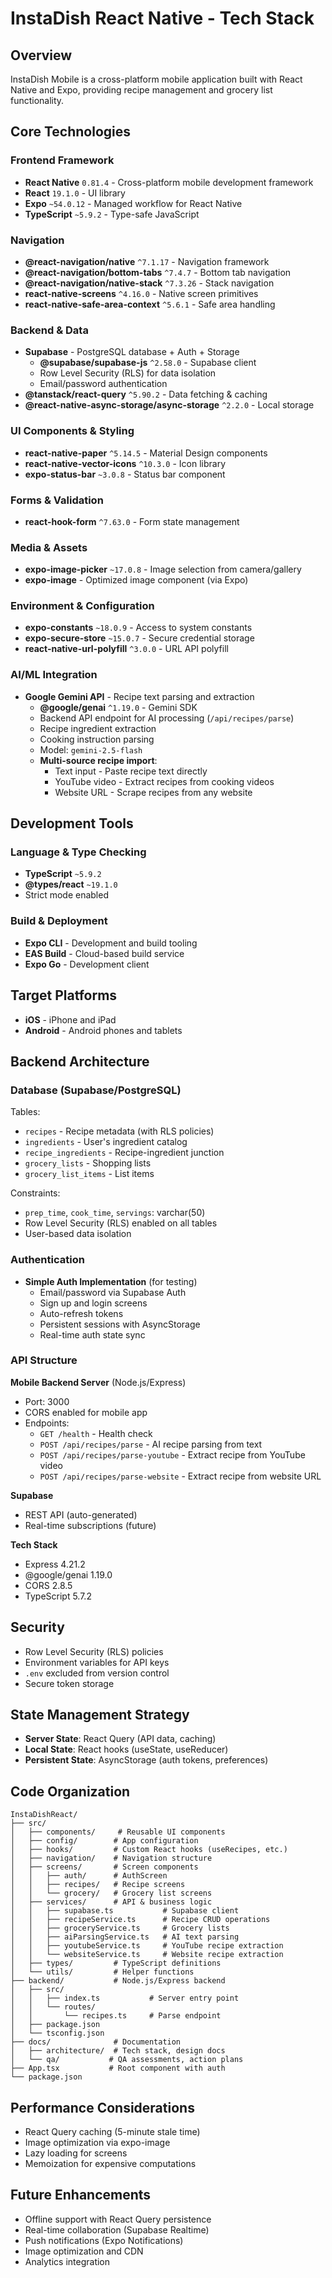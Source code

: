# InstaDish React Native - Tech Stack

## Overview
InstaDish Mobile is a cross-platform mobile application built with React Native and Expo, providing recipe management and grocery list functionality.

## Core Technologies

### Frontend Framework
- **React Native** `0.81.4` - Cross-platform mobile development framework
- **React** `19.1.0` - UI library
- **Expo** `~54.0.12` - Managed workflow for React Native
- **TypeScript** `~5.9.2` - Type-safe JavaScript

### Navigation
- **@react-navigation/native** `^7.1.17` - Navigation framework
- **@react-navigation/bottom-tabs** `^7.4.7` - Bottom tab navigation
- **@react-navigation/native-stack** `^7.3.26` - Stack navigation
- **react-native-screens** `^4.16.0` - Native screen primitives
- **react-native-safe-area-context** `^5.6.1` - Safe area handling

### Backend & Data
- **Supabase** - PostgreSQL database + Auth + Storage
  - **@supabase/supabase-js** `^2.58.0` - Supabase client
  - Row Level Security (RLS) for data isolation
  - Email/password authentication
- **@tanstack/react-query** `^5.90.2` - Data fetching & caching
- **@react-native-async-storage/async-storage** `^2.2.0` - Local storage

### UI Components & Styling
- **react-native-paper** `^5.14.5` - Material Design components
- **react-native-vector-icons** `^10.3.0` - Icon library
- **expo-status-bar** `~3.0.8` - Status bar component

### Forms & Validation
- **react-hook-form** `^7.63.0` - Form state management

### Media & Assets
- **expo-image-picker** `~17.0.8` - Image selection from camera/gallery
- **expo-image** - Optimized image component (via Expo)

### Environment & Configuration
- **expo-constants** `~18.0.9` - Access to system constants
- **expo-secure-store** `~15.0.7` - Secure credential storage
- **react-native-url-polyfill** `^3.0.0` - URL API polyfill

### AI/ML Integration
- **Google Gemini API** - Recipe text parsing and extraction
  - **@google/genai** `^1.19.0` - Gemini SDK
  - Backend API endpoint for AI processing (`/api/recipes/parse`)
  - Recipe ingredient extraction
  - Cooking instruction parsing
  - Model: `gemini-2.5-flash`
  - **Multi-source recipe import**:
    - Text input - Paste recipe text directly
    - YouTube video - Extract recipes from cooking videos
    - Website URL - Scrape recipes from any website

## Development Tools

### Language & Type Checking
- **TypeScript** `~5.9.2`
- **@types/react** `~19.1.0`
- Strict mode enabled

### Build & Deployment
- **Expo CLI** - Development and build tooling
- **EAS Build** - Cloud-based build service
- **Expo Go** - Development client

## Target Platforms
- **iOS** - iPhone and iPad
- **Android** - Android phones and tablets

## Backend Architecture

### Database (Supabase/PostgreSQL)
Tables:
- `recipes` - Recipe metadata (with RLS policies)
- `ingredients` - User's ingredient catalog
- `recipe_ingredients` - Recipe-ingredient junction
- `grocery_lists` - Shopping lists
- `grocery_list_items` - List items

Constraints:
- `prep_time`, `cook_time`, `servings`: varchar(50)
- Row Level Security (RLS) enabled on all tables
- User-based data isolation

### Authentication
- **Simple Auth Implementation** (for testing)
  - Email/password via Supabase Auth
  - Sign up and login screens
  - Auto-refresh tokens
  - Persistent sessions with AsyncStorage
  - Real-time auth state sync

### API Structure

**Mobile Backend Server** (Node.js/Express)
- Port: 3000
- CORS enabled for mobile app
- Endpoints:
  - `GET /health` - Health check
  - `POST /api/recipes/parse` - AI recipe parsing from text
  - `POST /api/recipes/parse-youtube` - Extract recipe from YouTube video
  - `POST /api/recipes/parse-website` - Extract recipe from website URL

**Supabase**
- REST API (auto-generated)
- Real-time subscriptions (future)

**Tech Stack**
- Express 4.21.2
- @google/genai 1.19.0
- CORS 2.8.5
- TypeScript 5.7.2

## Security
- Row Level Security (RLS) policies
- Environment variables for API keys
- `.env` excluded from version control
- Secure token storage

## State Management Strategy
- **Server State**: React Query (API data, caching)
- **Local State**: React hooks (useState, useReducer)
- **Persistent State**: AsyncStorage (auth tokens, preferences)

## Code Organization
```
InstaDishReact/
├── src/
│   ├── components/     # Reusable UI components
│   ├── config/        # App configuration
│   ├── hooks/         # Custom React hooks (useRecipes, etc.)
│   ├── navigation/    # Navigation structure
│   ├── screens/       # Screen components
│   │   ├── auth/      # AuthScreen
│   │   ├── recipes/   # Recipe screens
│   │   └── grocery/   # Grocery list screens
│   ├── services/      # API & business logic
│   │   ├── supabase.ts           # Supabase client
│   │   ├── recipeService.ts      # Recipe CRUD operations
│   │   ├── groceryService.ts     # Grocery lists
│   │   ├── aiParsingService.ts   # AI text parsing
│   │   ├── youtubeService.ts     # YouTube recipe extraction
│   │   └── websiteService.ts     # Website recipe extraction
│   ├── types/         # TypeScript definitions
│   └── utils/         # Helper functions
├── backend/           # Node.js/Express backend
│   ├── src/
│   │   ├── index.ts           # Server entry point
│   │   └── routes/
│   │       └── recipes.ts     # Parse endpoint
│   ├── package.json
│   └── tsconfig.json
├── docs/              # Documentation
│   ├── architecture/  # Tech stack, design docs
│   └── qa/           # QA assessments, action plans
├── App.tsx           # Root component with auth
└── package.json
```

## Performance Considerations
- React Query caching (5-minute stale time)
- Image optimization via expo-image
- Lazy loading for screens
- Memoization for expensive computations

## Future Enhancements
- Offline support with React Query persistence
- Real-time collaboration (Supabase Realtime)
- Push notifications (Expo Notifications)
- Image optimization and CDN
- Analytics integration
